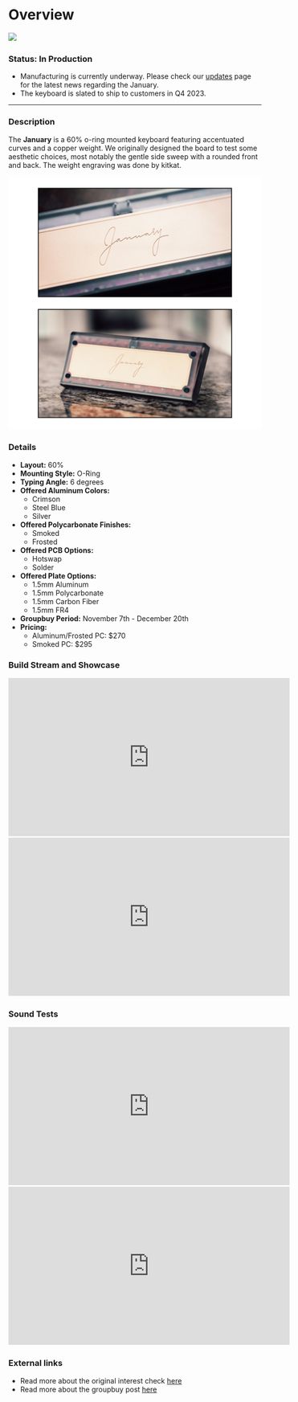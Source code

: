 # Overview

![](resources/january_1.jpg)

### Status: In Production
- Manufacturing is currently underway. Please check our [updates](/blog) page for the latest news regarding the January.
- The keyboard is slated to ship to customers in Q4 2023.

---

### Description

The **January** is a 60% o-ring mounted keyboard featuring accentuated curves and a copper weight. We originally designed the board to test some aesthetic choices, most notably the gentle side sweep with a rounded front and back. The weight engraving was done by kitkat.

![](resources/january_weight.jpg)

### Details

- **Layout:** 60%
- **Mounting Style:** O-Ring 
- **Typing Angle:** 6 degrees
- **Offered Aluminum Colors:**
  - Crimson
  - Steel Blue
  - Silver
- **Offered Polycarbonate Finishes:**
  - Smoked
  - Frosted
- **Offered PCB Options:**
    - Hotswap
    - Solder
- **Offered Plate Options:**
    - 1.5mm Aluminum
    - 1.5mm Polycarbonate
    - 1.5mm Carbon Fiber
    - 1.5mm FR4
- **Groupbuy Period:** November 7th - December 20th
- **Pricing:** 
  - Aluminum/Frosted PC: $270
  - Smoked PC: $295

### Build Stream and Showcase
<iframe width="560" height="315" src="https://www.youtube.com/embed/-jxQMKH6k0c" title="YouTube video player" frameborder="0" allow="accelerometer; autoplay; clipboard-write; encrypted-media; gyroscope; picture-in-picture; web-share" allowfullscreen></iframe>

<iframe width="560" height="315" src="https://www.youtube.com/embed/ELexhC8gr8U" title="YouTube video player" frameborder="0" allow="accelerometer; autoplay; clipboard-write; encrypted-media; gyroscope; picture-in-picture; web-share" allowfullscreen></iframe>


### Sound Tests

<iframe width="560" height="315" src="https://www.youtube.com/embed/Yd4wMTb88vs" title="YouTube video player" frameborder="0" allow="accelerometer; autoplay; clipboard-write; encrypted-media; gyroscope; picture-in-picture; web-share" allowfullscreen></iframe>

<iframe width="560" height="315" src="https://www.youtube.com/embed/tooRnWomplY" title="YouTube video player" frameborder="0" allow="accelerometer; autoplay; clipboard-write; encrypted-media; gyroscope; picture-in-picture; web-share" allowfullscreen></iframe>

### External links

- Read more about the original interest check [here](https://geekhack.org/index.php?topic=116498.0)
- Read more about the groupbuy post [here](https://geekhack.org/index.php?topic=118764.0)